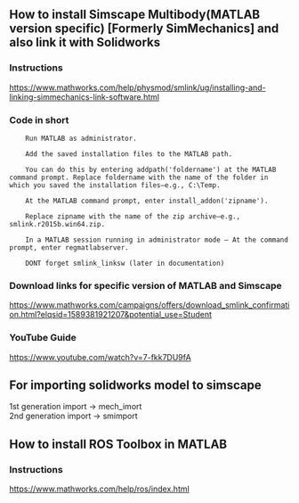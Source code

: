 ## How to install Simscape Multibody(MATLAB version specific) [Formerly SimMechanics] and also link it with Solidworks

### Instructions
https://www.mathworks.com/help/physmod/smlink/ug/installing-and-linking-simmechanics-link-software.html

### Code in short
        Run MATLAB as administrator.

        Add the saved installation files to the MATLAB path.

        You can do this by entering addpath('foldername') at the MATLAB command prompt. Replace foldername with the name of the folder in which you saved the installation files—e.g., C:\Temp.

        At the MATLAB command prompt, enter install_addon('zipname').

        Replace zipname with the name of the zip archive—e.g., smlink.r2015b.win64.zip.

        In a MATLAB session running in administrator mode — At the command prompt, enter regmatlabserver.

        DONT forget smlink_linksw (later in documentation)

### Download links for specific version of MATLAB and Simscape
https://www.mathworks.com/campaigns/offers/download_smlink_confirmation.html?elqsid=1589381921207&potential_use=Student

### YouTube Guide
https://www.youtube.com/watch?v=7-fkk7DU9fA


## For importing solidworks model to simscape 

1st generation import -> mech_imort  
2nd generation import -> smimport

## How to install ROS Toolbox in MATLAB

### Instructions
https://www.mathworks.com/help/ros/index.html
